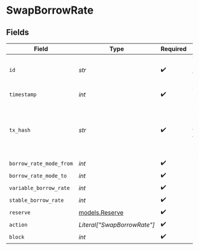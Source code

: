 # SwapBorrowRate


## Fields

| Field                                                                  | Type                                                                   | Required                                                               | Description                                                            |
| ---------------------------------------------------------------------- | ---------------------------------------------------------------------- | ---------------------------------------------------------------------- | ---------------------------------------------------------------------- |
| `id`                                                                   | *str*                                                                  | :heavy_check_mark:                                                     | The id of a historical transaction on aave                             |
| `timestamp`                                                            | *int*                                                                  | :heavy_check_mark:                                                     | Timestamp in unix time                                                 |
| `tx_hash`                                                              | *str*                                                                  | :heavy_check_mark:                                                     | Transaction hash. You can paste these into the search bar on etherscan |
| `borrow_rate_mode_from`                                                | *int*                                                                  | :heavy_check_mark:                                                     | N/A                                                                    |
| `borrow_rate_mode_to`                                                  | *int*                                                                  | :heavy_check_mark:                                                     | N/A                                                                    |
| `variable_borrow_rate`                                                 | *int*                                                                  | :heavy_check_mark:                                                     | N/A                                                                    |
| `stable_borrow_rate`                                                   | *int*                                                                  | :heavy_check_mark:                                                     | N/A                                                                    |
| `reserve`                                                              | [models.Reserve](../models/reserve.md)                                 | :heavy_check_mark:                                                     | N/A                                                                    |
| `action`                                                               | *Literal["SwapBorrowRate"]*                                            | :heavy_check_mark:                                                     | N/A                                                                    |
| `block`                                                                | *int*                                                                  | :heavy_check_mark:                                                     | N/A                                                                    |